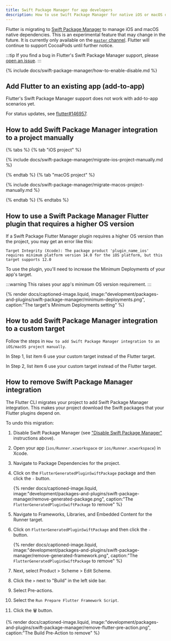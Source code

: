 ```yaml
---
title: Swift Package Manager for app developers
description: How to use Swift Package Manager for native iOS or macOS dependencies
---
```


Flutter is migrating to [Swift Package Manager][] to manage iOS and macOS native
dependencies.
This is an experimental feature that may change in the future.
It is currently only available on the [`master` channel][].
Flutter will continue to support CocoaPods until further notice.

:::tip
If you find a bug in Flutter's Swift Package Manager support,
please [open an issue][].
:::

[Swift Package Manager]: https://www.swift.org/documentation/package-manager/
[`master` channel]: /release/upgrade#switching-flutter-channels
[open an issue]: {{site.github}}/flutter/flutter/issues/new?template=2_bug.yml

{% include docs/swift-package-manager/how-to-enable-disable.md %}

## Add Flutter to an existing app (add-to-app)

Flutter's Swift Package Manager support does not work with add-to-app scenarios
yet.

For status updates, see [flutter#146957].

[flutter#146957]: https://github.com/flutter/flutter/issues/146957

## How to add Swift Package Manager integration to a project manually

{% tabs %}
{% tab "iOS project" %}

{% include docs/swift-package-manager/migrate-ios-project-manually.md %}

{% endtab %}
{% tab "macOS project" %}

{% include docs/swift-package-manager/migrate-macos-project-manually.md %}

{% endtab %}
{% endtabs %}

## How to use a Swift Package Manager Flutter plugin that requires a higher OS version

If a Swift Package Flutter Manager plugin requires a higher OS version than
the project, you may get an error like this:

```text
Target Integrity (Xcode): The package product 'plugin_name_ios' requires minimum platform version 14.0 for the iOS platform, but this target supports 12.0
```

To use the plugin, you'll need to increase the Minimum Deployments of your
app's target.

:::warning
This raises your app's minimum OS version requirement.
:::

{% render docs/captioned-image.liquid,
image:"development/packages-and-plugins/swift-package-manager/minimum-deployments.png",
caption:"The target's Minimum Deployments setting" %}

## How to add Swift Package Manager integration to a custom target

Follow the steps in
`How to add Swift Package Manager integration to an iOS/macOS project manually`.

In Step 1, list item 6 use your custom target instead of the Flutter target.

In Step 2, list item 6 use your custom target instead of the Flutter target.

## How to remove Swift Package Manager integration

The Flutter CLI migrates your project to add Swift Package Manager integration.
This makes your project download the Swift packages that your Flutter plugins
depend on.

To undo this migration:

1. Disable Swift Package Manager (see ["Disable Swift Package Manager"][]
   instructions above).

2. Open your app (`ios/Runner.xcworkspace` or `ios/Runner.xcworkspace`) in
   Xcode.

3. Navigate to Package Dependencies for the project.

4. Click on the `FlutterGeneratedPluginSwiftPackage` package and then click the
   `-` button.

   {% render docs/captioned-image.liquid,
   image:"development/packages-and-plugins/swift-package-manager/remove-generated-package.png",
   caption:"The `FlutterGeneratedPluginSwiftPackage` to remove" %}

4. Navigate to Frameworks, Libraries, and Embedded Content for the Runner
   target.

5. Click on `FlutterGeneratedPluginSwiftPackage` and then click the `-` button.

   {% render docs/captioned-image.liquid,
   image:"development/packages-and-plugins/swift-package-manager/remove-generated-framework.png",
   caption:"The `FlutterGeneratedPluginSwiftPackage` to remove" %}

6. Next, select Product > Scheme > Edit Scheme.

7. Click the `>` next to "Build" in the left side bar.

8. Select Pre-actions.

9. Select the `Run Prepare Flutter Framework Script`.

10. Click the 🗑️ button.

   {% render docs/captioned-image.liquid,
   image:"development/packages-and-plugins/swift-package-manager/remove-flutter-pre-action.png",
   caption:"The Build Pre-Action to remove" %}

["Disable Swift Package Manager"]: /packages-and-plugins/swift-package-manager/for-app-developers/#how-to-disable-swift-package-manager
